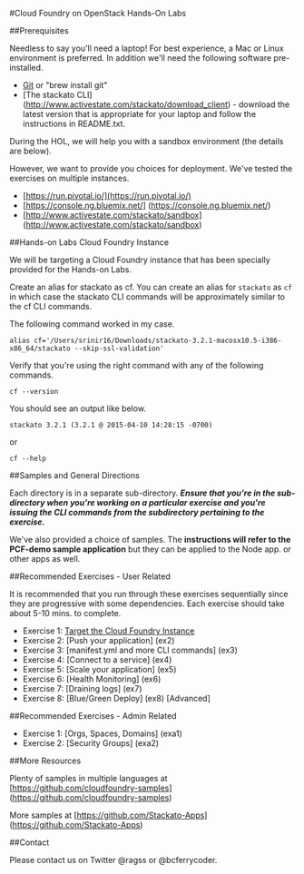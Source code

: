 #Cloud Foundry on OpenStack Hands-On Labs

##Prerequisites

Needless to say you'll need a laptop! For best experience, a Mac or Linux environment is preferred. In addition we'll need the following software pre-installed.

- [Git](http://git-scm.com/downloads) or "brew install git"	
- [The stackato CLI] (http://www.activestate.com/stackato/download_client) - download the latest version that is appropriate for your laptop and follow the instructions in README.txt.

During the HOL, we will help you with a sandbox environment (the details are below).

However, we want to provide you choices for deployment. We've tested the exercises on multiple instances.

- [https://run.pivotal.io/](https://run.pivotal.io/)
- [https://console.ng.bluemix.net/] (https://console.ng.bluemix.net/)
- [http://www.activestate.com/stackato/sandbox] (http://www.activestate.com/stackato/sandbox)

##Hands-on Labs Cloud Foundry Instance

We will be targeting a Cloud Foundry instance that has been specially provided for the Hands-on Labs.

Create an alias for stackato as cf. You can create an alias for ```stackato``` as ```cf``` in which case the stackato CLI commands will be approximately similar to the cf CLI commands.

The following command worked in my case.

```
alias cf='/Users/srinir16/Downloads/stackato-3.2.1-macosx10.5-i386-x86_64/stackato --skip-ssl-validation'
```

Verify that you're using the right command with any of the following commands.

```
cf --version
```

You should see an output like below.

`stackato 3.2.1 (3.2.1 @ 2015-04-10 14:28:15 -0700)`

or

```
cf --help
```

##Samples and General Directions

Each directory is in a separate sub-directory. ***Ensure that you're in the sub-directory when you're working on a particular exercise and you're issuing the CLI commands from the subdirectory pertaining to the exercise.***

We've also provided a choice of samples. The **instructions will refer to the PCF-demo sample application** but they can be applied to the Node app. or other apps as well.


##Recommended Exercises - User Related

It is recommended that you run through these exercises sequentially since they are progressive with some dependencies. Each exercise should take about 5-10 mins. to complete.

- Exercise 1: [Target the Cloud Foundry Instance](ex1)
- Exercise 2: [Push your application] (ex2)
- Exercise 3: [manifest.yml and more CLI commands] (ex3)
- Exercise 4: [Connect to a service] (ex4)
- Exercise 5: [Scale your application] (ex5)
- Exercise 6: [Health Monitoring] (ex6)
- Exercise 7: [Draining logs] (ex7) 
- Exercise 8: [Blue/Green Deploy] (ex8) [Advanced]

##Recommended Exercises - Admin Related

- Exercise 1: [Orgs, Spaces, Domains] (exa1)
- Exercise 2: [Security Groups] (exa2)

##More Resources

Plenty of samples in multiple languages at [https://github.com/cloudfoundry-samples] (https://github.com/cloudfoundry-samples)

More samples at [https://github.com/Stackato-Apps] (https://github.com/Stackato-Apps)

##Contact

Please contact us on Twitter @ragss or @bcferrycoder.
